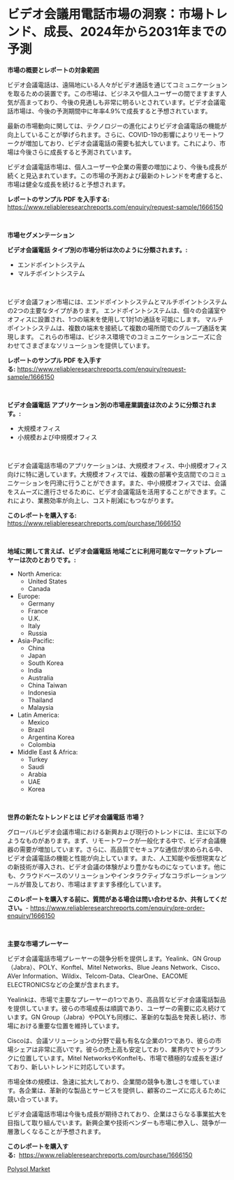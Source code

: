 <p><h1>ビデオ会議用電話市場の洞察：市場トレンド、成長、2024年から2031年までの予測</h1></p><p><strong>市場の概要とレポートの対象範囲</strong></p>
<p><p>ビデオ会議電話は、遠隔地にいる人々がビデオ通話を通じてコミュニケーションを取るための装置です。この市場は、ビジネスや個人ユーザーの間でますます人気が高まっており、今後の見通しも非常に明るいとされています。ビデオ会議電話市場は、今後の予測期間中に年率4.9%で成長すると予想されています。</p><p>最新の市場動向に関しては、テクノロジーの進化によりビデオ会議電話の機能が向上していることが挙げられます。さらに、COVID-19の影響によりリモートワークが増加しており、ビデオ会議電話の需要も拡大しています。これにより、市場は今後さらに成長すると予測されています。</p><p>ビデオ会議電話市場は、個人ユーザーや企業の需要の増加により、今後も成長が続くと見込まれています。この市場の予測および最新のトレンドを考慮すると、市場は健全な成長を続けると予想されます。</p></p>
<p><strong>レポートのサンプル PDF を入手する:</strong> <a href="https://www.reliableresearchreports.com/enquiry/request-sample/1666150">https://www.reliableresearchreports.com/enquiry/request-sample/1666150</a></p>
<p>&nbsp;</p>
<p><strong>市場セグメンテーション</strong></p>
<p><strong>ビデオ会議電話 タイプ別の市場分析は次のように分類されます。:</strong></p>
<p><ul><li>エンドポイントシステム</li><li>マルチポイントシステム</li></ul></p>
<p>&nbsp;</p>
<p><p>ビデオ会議フォン市場には、エンドポイントシステムとマルチポイントシステムの2つの主要なタイプがあります。 エンドポイントシステムは、個々の会議室やオフィスに設置され、1つの端末を使用して1対1の通話を可能にします。 マルチポイントシステムは、複数の端末を接続して複数の場所間でのグループ通話を実現します。 これらの市場は、ビジネス環境でのコミュニケーションニーズに合わせてさまざまなソリューションを提供しています。</p></p>
<p><strong>レポートのサンプル PDF を入手する:</strong>&nbsp;<a href="https://www.reliableresearchreports.com/enquiry/request-sample/1666150">https://www.reliableresearchreports.com/enquiry/request-sample/1666150</a></p>
<p>&nbsp;</p>
<p><strong> ビデオ会議電話 アプリケーション別の市場産業調査は次のように分類されます。:</strong></p>
<p><ul><li>大規模オフィス</li><li>小規模および中規模オフィス</li></ul></p>
<p>&nbsp;</p>
<p><p>ビデオ会議電話市場のアプリケーションは、大規模オフィス、中小規模オフィス向けに特に適しています。大規模オフィスでは、複数の部署や支店間でのコミュニケーションを円滑に行うことができます。また、中小規模オフィスでは、会議をスムーズに進行させるために、ビデオ会議電話を活用することができます。これにより、業務効率が向上し、コスト削減にもつながります。</p></p>
<p><strong>このレポートを購入する:</strong>&nbsp; <a href="https://www.reliableresearchreports.com/purchase/1666150">https://www.reliableresearchreports.com/purchase/1666150</a></p>
<p>&nbsp;</p>
<p><strong>地域に関して言えば、ビデオ会議電話 地域ごとに利用可能なマーケットプレーヤーは次のとおりです。:</strong></p>
<p><ul>
    <li>
        North America:
        <ul>
            <li>United States</li>
            <li>Canada</li>
        </ul>
    </li>
    <li>
        Europe:
        <ul>
            <li>Germany</li>
            <li>France</li>
            <li>U.K.</li>
            <li>Italy</li>
            <li>Russia</li>
        </ul>
    </li>
    <li>
        Asia-Pacific:
        <ul>
            <li>China</li>
            <li>Japan</li>
            <li>South Korea</li>
            <li>India</li>
            <li>Australia</li>
            <li>China Taiwan</li>
            <li>Indonesia</li>
            <li>Thailand</li>
            <li>Malaysia</li>
        </ul>
    </li>
    <li>
        Latin America:
        <ul>
            <li>Mexico</li>
            <li>Brazil</li>
            <li>Argentina Korea</li>
            <li>Colombia</li>
        </ul>
    </li>
    <li>
        Middle East & Africa:
        <ul>
            <li>Turkey</li>
            <li>Saudi</li>
            <li>Arabia</li>
            <li>UAE</li>
            <li>Korea</li>
        </ul>
    </li>
    </ul></p>
<p>&nbsp;</p>
<p><strong>世界の新たなトレンドとは ビデオ会議電話 市場？</strong></p>
<p><p>グローバルビデオ会議市場における新興および現行のトレンドには、主に以下のようなものがあります。まず、リモートワークが一般化する中で、ビデオ会議機器の需要が増加しています。さらに、高品質でセキュアな通信が求められる中、ビデオ会議電話の機能と性能が向上しています。また、人工知能や仮想現実などの新技術が導入され、ビデオ会議の体験がより豊かなものになっています。他にも、クラウドベースのソリューションやインタラクティブなコラボレーションツールが普及しており、市場はますます多様化しています。</p></p>
<p><strong>このレポートを購入する前に、質問がある場合は問い合わせるか、共有してください。</strong>- <a href="https://www.reliableresearchreports.com/enquiry/pre-order-enquiry/1666150">https://www.reliableresearchreports.com/enquiry/pre-order-enquiry/1666150</a></p>
<p>&nbsp;</p>
<p><strong>主要な市場プレーヤー</strong></p>
<p><p>ビデオ会議電話市場プレーヤーの競争分析を提供します。Yealink、GN Group（Jabra）、POLY、Konftel、Mitel Networks、Blue Jeans Network、Cisco、AVer Information、Wildix、Telcom-Data、ClearOne、EACOME ELECTRONICSなどの企業が含まれます。</p><p>Yealinkは、市場で主要なプレーヤーの1つであり、高品質なビデオ会議電話製品を提供しています。彼らの市場成長は順調であり、ユーザーの需要に応え続けています。GN Group（Jabra）やPOLYも同様に、革新的な製品を発表し続け、市場における重要な位置を維持しています。</p><p>Ciscoは、会議ソリューションの分野で最も有名な企業の1つであり、彼らの市場シェアは非常に高いです。彼らの売上高も安定しており、業界内でトップランクに位置しています。Mitel NetworksやKonftelも、市場で積極的な成長を遂げており、新しいトレンドに対応しています。</p><p>市場全体の規模は、急速に拡大しており、企業間の競争も激しさを増しています。各企業は、革新的な製品とサービスを提供し、顧客のニーズに応えるために競い合っています。</p><p>ビデオ会議電話市場は今後も成長が期待されており、企業はさらなる事業拡大を目指して取り組んでいます。新興企業や技術ベンダーも市場に参入し、競争が一層激しくなることが予想されます。</p></p>
<p><strong>このレポートを購入する:</strong>&nbsp;&nbsp;<a href="https://www.reliableresearchreports.com/purchase/1666150">https://www.reliableresearchreports.com/purchase/1666150</a></p>
<p><p><a href="https://automatic-knee-4c7.notion.site/Polysol-Market-Analysis-Examines-its-Scope-on-Growth-Opportunities-and-Forecasted-Trends-Spanning-f-21473fb8fb9f4a40b734c60f6c141015">Polysol Market</a></p></p>